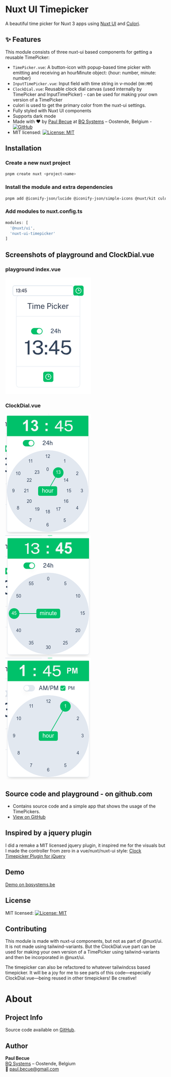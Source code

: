 # Nuxt UI Timepicker

A beautiful time picker for Nuxt 3 apps using [Nuxt UI](https://ui.nuxt.com) and [Culori](https://culorijs.org).

## ✨ Features

This module consists of three nuxt-ui based components for getting a reusable TimePicker:

- `TimePicker.vue`: A button-icon with popup-based time picker with emitting and receiving an hourMinute object: {hour: number, minute: number}
- `InputTimePicker.vue`: Input field with time string in v-model (`HH:MM`)
- `ClockDial.vue`: Reusable clock dial canvas (used internally by TimePicker and InputTimePicker) - can be used for making your own version of a TimePicker
- culori is used to get the primary color from the nuxt-ui settings.
- Fully styled with Nuxt UI components
- Supports dark mode
- Made with ❤️ by [Paul Becue](mailto:paul.becue@gmail.com) at [BQ Systems](https://bqsystems.be) – Oostende, Belgium - [![GitHub](https://img.shields.io/badge/GitHub-Repository-black?logo=github)](https://github.com/paul908/nuxt-ui-timepicker)
- MIT licensed: [![License: MIT](https://img.shields.io/badge/License-MIT-yellow.svg)](LICENSE.md)

## Installation

### Create a new nuxt project

```bash
pnpm create nuxt <project-name>
```

### Install the module and extra dependencies

```bash
pnpm add @iconify-json/lucide @iconify-json/simple-icons @nuxt/kit culori @nuxt/ui nuxt-ui-timepicker 
```

### Add modules to nuxt.config.ts

```ts
modules: [
  '@nuxt/ui',
  'nuxt-ui-timepicker'
]
```

## Screenshots of playground and ClockDial.vue

### playground index.vue

![Timepicker Demo](./screenshots/app_01.png)

### ClockDial.vue

![ClockDial.vue](./screenshots/app_02.png)
![ClockDial.vue](./screenshots/app_03.png)
![ClockDial.vue](./screenshots/app_04.png)


## Source code and playground - on github.com

- Contains source code and a simple app that shows the usage of the TimePickers.
- [View on GitHub](https://github.com/paul908/nuxt-ui-timepicker)

## Inspired by a jquery plugin

I did a remake a MIT licensed jquery plugin, it inspired me for the visuals but I made the controller from zero in a vue/nuxt/nuxt-ui style: [Clock Timepicker Plugin for jQuery](https://github.com/loebi-ch/jquery-clock-timepicker)

## Demo

[Demo on bqsystems.be](https://timepicker.bqsystems.be)

## License

MIT licensed: [![License: MIT](https://img.shields.io/badge/License-MIT-yellow.svg)](LICENSE.md)

## Contributing

This module is made with nuxt-ui components, but not as part of @nuxt/ui. It is not made using tailwind-variants. But the ClockDial.vue part can be used for making your own version of a TimePicker using tailwind-variants and then be incorporated in @nuxt/ui. 

The timepicker can also be refactored to whatever tailwindcss based timepicker. It will be a joy for me to see parts of this code—especially ClockDial.vue—being reused in other timepickers! Be creative!

# About

## Project Info

Source code available on [GitHub](https://github.com/paul908/nuxt-ui-timepicker).

## Author

**Paul Becue**  
[BQ Systems](https://bqsystems.be) – Oostende, Belgium  
📧 [paul.becue@gmail.com](mailto:paul.becue@gmail.com)
